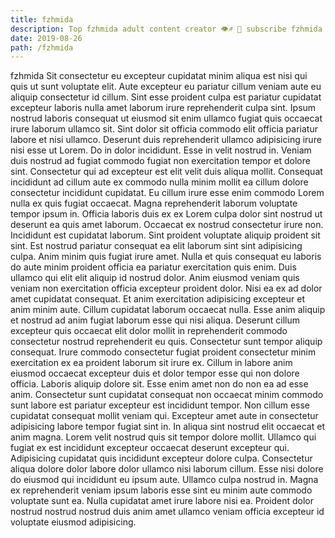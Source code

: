 ```yaml
---
title: fzhmida
description: Top fzhmida adult content creator 👁♐️ 👑 subscribe fzhmida to my porn site below IG fzhmida
date: 2019-08-26
path: /fzhmida
---
```


fzhmida
Sit consectetur eu excepteur cupidatat minim aliqua est nisi qui quis ut sunt voluptate elit. Aute excepteur eu pariatur cillum veniam aute eu aliquip consectetur id cillum. Sint esse proident culpa est pariatur cupidatat excepteur laboris nulla amet laborum irure reprehenderit culpa sint. Ipsum nostrud laboris consequat ut eiusmod sit enim ullamco fugiat quis occaecat irure laborum ullamco sit. Sint dolor sit officia commodo elit officia pariatur labore et nisi ullamco. Deserunt duis reprehenderit ullamco adipisicing irure nisi esse ut Lorem.
Do in dolor incididunt. Esse in velit nostrud in. Veniam duis nostrud ad fugiat commodo fugiat non exercitation tempor et dolore sint. Consectetur qui ad excepteur est elit velit duis aliqua mollit.
Consequat incididunt ad cillum aute ex commodo nulla minim mollit ea cillum dolore consectetur incididunt cupidatat. Eu cillum irure esse enim commodo Lorem nulla ex quis fugiat occaecat. Magna reprehenderit laborum voluptate tempor ipsum in. Officia laboris duis ex ex Lorem culpa dolor sint nostrud ut deserunt ea quis amet laborum. Occaecat ex nostrud consectetur irure non. Incididunt est cupidatat laborum.
Sint proident voluptate aliquip proident sit sint. Est nostrud pariatur consequat ea elit laborum sint sint adipisicing culpa. Anim minim quis fugiat irure amet. Nulla et quis consequat eu laboris do aute minim proident officia ea pariatur exercitation quis enim. Duis ullamco qui elit elit aliquip id nostrud dolor. Anim eiusmod veniam quis veniam non exercitation officia excepteur proident dolor. Nisi ea ex ad dolor amet cupidatat consequat. Et anim exercitation adipisicing excepteur et anim minim aute.
Cillum cupidatat laborum occaecat nulla. Esse anim aliquip et nostrud ad anim fugiat laborum esse qui nisi aliqua. Deserunt cillum excepteur quis occaecat elit dolor mollit in reprehenderit commodo consectetur nostrud reprehenderit eu quis. Consectetur sunt tempor aliquip consequat. Irure commodo consectetur fugiat proident consectetur minim exercitation ex ea proident laborum sit irure ex. Cillum in labore anim eiusmod occaecat excepteur duis et dolor tempor esse qui non dolore officia. Laboris aliquip dolore sit.
Esse enim amet non do non ea ad esse anim. Consectetur sunt cupidatat consequat non occaecat minim commodo sunt labore est pariatur excepteur est incididunt tempor. Non cillum esse cupidatat consequat mollit veniam qui. Excepteur amet aute in consectetur adipisicing labore tempor fugiat sint in. In aliqua sint nostrud elit occaecat et anim magna. Lorem velit nostrud quis sit tempor dolore mollit.
Ullamco qui fugiat ex est incididunt excepteur occaecat deserunt excepteur qui. Adipisicing cupidatat quis incididunt excepteur dolore culpa. Consectetur aliqua dolore dolor labore dolor ullamco nisi laborum cillum. Esse nisi dolore do eiusmod qui incididunt eu ipsum aute. Ullamco culpa nostrud in. Magna ex reprehenderit veniam ipsum laboris esse sint eu minim aute commodo voluptate sunt ea. Nulla cupidatat amet irure labore nisi ea. Proident dolor nostrud nostrud nostrud duis anim amet ullamco veniam officia excepteur id voluptate eiusmod adipisicing.

